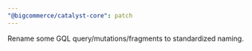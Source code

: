 ```yaml
---
"@bigcommerce/catalyst-core": patch
---
```


Rename some GQL query/mutations/fragments to standardized naming.

